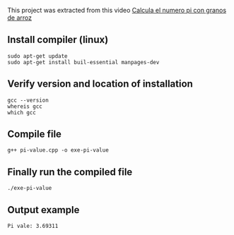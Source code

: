 This project was extracted from this video [Calcula el numero pi con granos de arroz](https://fb.watch/8RSbsBC2Z2/)

## Install compiler (linux)
```
sudo apt-get update
sudo apt-get install buil-essential manpages-dev
```

## Verify version and location of installation
```
gcc --version
whereis gcc
which gcc
```

## Compile file
```
g++ pi-value.cpp -o exe-pi-value
```

## Finally run the compiled file
```
./exe-pi-value
```

## Output example
```
Pi vale: 3.69311
```